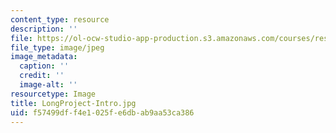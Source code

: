 ```yaml
---
content_type: resource
description: ''
file: https://ol-ocw-studio-app-production.s3.amazonaws.com/courses/res-3-003-learn-to-build-your-own-videogame-with-the-unity-game-engine-and-microsoft-kinect-january-iap-2017/f57499dff4e1025fe6dbab9aa53ca386_LongProject-Intro.jpg
file_type: image/jpeg
image_metadata:
  caption: ''
  credit: ''
  image-alt: ''
resourcetype: Image
title: LongProject-Intro.jpg
uid: f57499df-f4e1-025f-e6db-ab9aa53ca386
---
```

